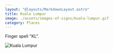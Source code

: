```yaml
---
layout: "@layouts/MarkdownLayout.astro"
title: Kuala Lumpur
image: ./assets/images-of-signs/kuala-lumpur.gif
category: Places
---
```


Finger spell "KL".

![Kuala Lumpur](@signs/kuala-lumpur.gif)
